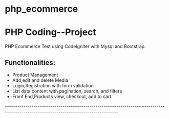 # php_ecommerce
PHP Coding--Project
==========================

PHP Ecommerce Test using CodeIgniter with Mysql and  Bootstrap.

<h2>Functionalities:</h2>

<ul>
  <li>Product Management</li> 
  <li>Add,edit and delete Media</li>
  <li>Login,Registration with form validation </li>
  <li>List data content with pagination, search, and filters</li>
  <li>Front End,Products view, checkout, add to cart.</li>
</ul>
------------------------------------------------------------------
------------------------------------------------------------------
